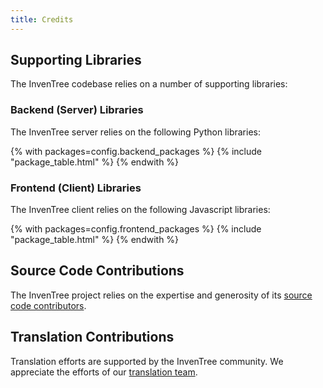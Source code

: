```yaml
---
title: Credits
---
```


## Supporting Libraries

The InvenTree codebase relies on a number of supporting libraries:

### Backend (Server) Libraries

The InvenTree server relies on the following Python libraries:

{% with packages=config.backend_packages %}
{% include "package_table.html" %}
{% endwith %}

### Frontend (Client) Libraries

The InvenTree client relies on the following Javascript libraries:

{% with packages=config.frontend_packages %}
{% include "package_table.html" %}
{% endwith %}


## Source Code Contributions

The InvenTree project relies on the expertise and generosity of its [source code contributors](https://github.com/inventree/InvenTree/graphs/contributors).

## Translation Contributions

Translation efforts are supported by the InvenTree community. We appreciate the efforts of our [translation team](https://crowdin.com/project/inventree).
